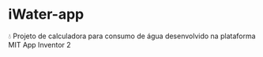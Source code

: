 # iWater-app
:droplet: Projeto de calculadora para consumo de água desenvolvido na plataforma MIT App Inventor 2
